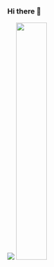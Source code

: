 ### Hi there 👋


<p align="left">
  
  <img src="https://github-readme-stats.vercel.app/api?username=developerSumit64&show_icons=true&theme=tokyonight&line_height=48" />
   <img width="37.2%" src="https://github-readme-stats.vercel.app/api/top-langs/?username=developerSumit64&count_private=false&theme=tokyonight">

</p>

<!--
**developerSumit64/developerSumit64** is a ✨ _special_ ✨ repository because its `README.md` (this file) appears on your GitHub profile.

Here are some ideas to get you started:

- 🔭 I’m currently working on ...
- 🌱 I’m currently learning ...
- 👯 I’m looking to collaborate on ...
- 🤔 I’m looking for help with ...
- 💬 Ask me about ...
- 📫 How to reach me: ...
- 😄 Pronouns: ...
- ⚡ Fun fact: ...
-->
